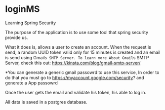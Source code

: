# loginMS

Learning Spring Security

The purpose of the application is to use some tool that spring security provide us.

What it does is, allows a user to create an account. When the request is send, a random UUID token valid only for 15 minutes is created and an email is send
using Gmail`s SMTP Server. To learn more About Gmail`s SMTP Server, check this out: https://kinsta.com/blog/gmail-smtp-server/ 

*You can generate a generic gmail passowrd to use this service, In order to do that you must go to https://myaccount.google.com/security? and generate a App passowrd

Once the user gets the email and validate his token, his able to log in.

All data is saved in a postgres database.

